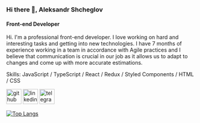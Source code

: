 ### Hi there 👋, Aleksandr Shcheglov
#### Front-end Developer 

Hi. I'm a professional front-end developer. I love working on hard and interesting tasks and getting into new technologies. I have 7 months of experience working in a team in accordance with Agile practices and I believe that communication is crucial in our job as it allows us to adapt to changes and come up with more accurate estimations. 

Skills: JavaScript / TypeScript / React / Redux / Styled Components / HTML / CSS

[<img src='https://cdn.jsdelivr.net/npm/simple-icons@3.0.1/icons/github.svg' alt='github' height='40' color='blue'>](https://github.com/svinohryak)  [<img src='https://cdn.jsdelivr.net/npm/simple-icons@3.0.1/icons/linkedin.svg' alt='linkedin' height='40' color='white'>](https://www.linkedin.com/in/https://www.linkedin.com/in/aleksandr-shcheglov-webdev//)  [<img src='https://cdn.jsdelivr.net/npm/simple-icons@3.0.1/icons/telegram.svg' alt='telegram' height='40'>](https://t.me/shcheglov_aleksandr)  

[![Top Langs](https://github-readme-stats.vercel.app/api/top-langs/?username=svinohryak)](https://github.com/anuraghazra/github-readme-stats)

